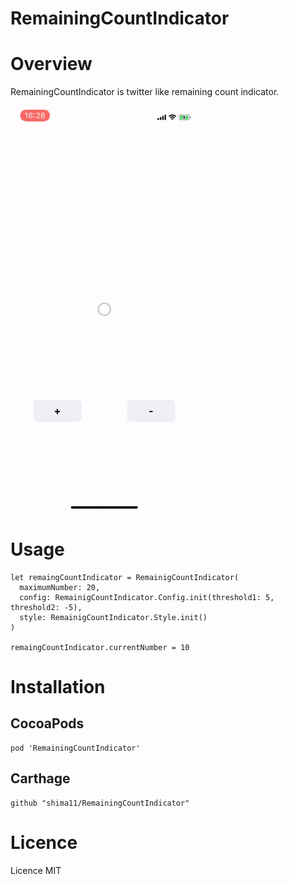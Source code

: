 # RemainingCountIndicator

# Overview

RemainingCountIndicator is twitter like remaining count indicator.

<img src="demo.gif" width="300">

# Usage

```
let remaingCountIndicator = RemainigCountIndicator(
  maximumNumber: 20,
  config: RemainigCountIndicator.Config.init(threshold1: 5, threshold2: -5),
  style: RemainigCountIndicator.Style.init()
)

remaingCountIndicator.currentNumber = 10
```

# Installation

## CocoaPods

```
pod 'RemainingCountIndicator'

```

## Carthage

```
github "shima11/RemainingCountIndicator"
```

# Licence

Licence MIT

